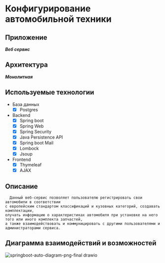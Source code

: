 # Конфигурирование автомобильной техники

## Приложение
___Веб сервис___

## Архитектура
___Монолитная___

## Используемые технологии
+ База данных
  - [X] Postgres
+ Backend
  - [X] Spring boot
  - [X] Spring Web
  - [X] Spring Security
  - [X] Java Persistence API
  - [X] Spring boot Mail
  - [X] Lombock
  - [X] Jsoup
+ Frontend
  - [X] Thymeleaf
  - [X] AJAX

## Описание
      Данный веб-сервис позволяет пользователю регистрировать свои автомобили в соответствии 
    с европейским стандартом классификаций и кузовных категорий, создавать комплектации, 
    олучать информацию о характеристиках автомобиля при установке на него того или иного комплекта запчастей, 
    а также взаимодействовать и коммуницировать с другими пользователями и администраторами сервиса. 

## Диаграмма взаимодействий и возможностей
![springboot-auto-diagram-png-final drawio](https://github.com/user-attachments/assets/54621e9b-3637-41b9-8978-5100bc17d40f)
